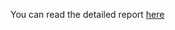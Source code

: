 You can read the detailed report [here](https://shahrukhp15.github.io/Housing_Price_Prediction_by_Regression/Report.html)
